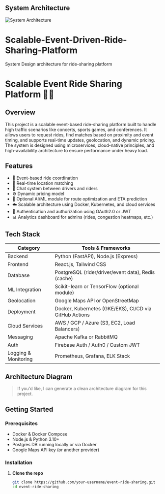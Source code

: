 ## System Architecture

![System Architecture](docs/architecture.png)

# Scalable-Event-Driven-Ride-Sharing-Platform
System Design architecture for ride-sharing platform
# Scalable Event Ride Sharing Platform 🚗📍

## Overview
This project is a scalable event-based ride-sharing platform built to handle high traffic scenarios like concerts, sports games, and conferences. It allows users to request rides, find matches based on proximity and event timing, and supports real-time updates, geolocation, and dynamic pricing. The system is designed using microservices, cloud-native principles, and high-availability architecture to ensure performance under heavy load.

## Features
- 🎫 Event-based ride coordination
- 📍 Real-time location matching
- 💬 Chat system between drivers and riders
- ⚙️ Dynamic pricing model
- 🧠 Optional AI/ML module for route optimization and ETA prediction
- ☁️ Scalable architecture using Docker, Kubernetes, and cloud services
- 🔐 Authentication and authorization using OAuth2.0 or JWT
- 📊 Analytics dashboard for admins (rides, congestion heatmaps, etc.)

## Tech Stack

| Category        | Tools & Frameworks                               |
|----------------|---------------------------------------------------|
| Backend         | Python (FastAPI), Node.js (Express)              |
| Frontend        | React.js, Tailwind CSS                           |
| Database        | PostgreSQL (rider/driver/event data), Redis (cache) |
| ML Integration  | Scikit-learn or TensorFlow (optional module)     |
| Geolocation     | Google Maps API or OpenStreetMap                 |
| Deployment      | Docker, Kubernetes (GKE/EKS), CI/CD via GitHub Actions |
| Cloud Services  | AWS / GCP / Azure (S3, EC2, Load Balancers)      |
| Messaging       | Apache Kafka or RabbitMQ                         |
| Auth            | Firebase Auth / Auth0 / Custom JWT               |
| Logging & Monitoring | Prometheus, Grafana, ELK Stack              |

## Architecture Diagram
> If you'd like, I can generate a clean architecture diagram for this project.

## Getting Started

### Prerequisites
- Docker & Docker Compose
- Node.js & Python 3.10+
- Postgres DB running locally or via Docker
- Google Maps API key (or another provider)

### Installation

1. **Clone the repo**  
   ```bash
   git clone https://github.com/your-username/event-ride-sharing.git
   cd event-ride-sharing
